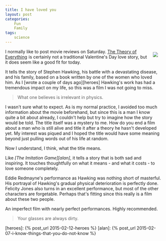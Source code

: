 ```yaml
---
title: I have loved you
layout: post
categories:
    Fun
    Family
tags:
    science
---
```

 
 <div style="float:right;padding:10px;">
<a href="http://www.amazon.com/gp/product/B00SNEGFNG/ref=as_li_tl?ie=UTF8&camp=1789&creative=390957&creativeASIN=B00SNEGFNG&linkCode=as2&tag=weifyoasme-20&linkId=72LVZEGXQTMJIREO"><img border="0" src="http://ws-na.amazon-adsystem.com/widgets/q?_encoding=UTF8&ASIN=B00SNEGFNG&Format=_SL110_&ID=AsinImage&MarketPlace=US&ServiceVersion=20070822&WS=1&tag=weifyoasme-20" ></a><img src="http://ir-na.amazon-adsystem.com/e/ir?t=weifyoasme-20&l=as2&o=1&a=B00SNEGFNG" width="1" height="1" border="0" alt="" style="border:none !important; margin:0px !important;" />
</div>

I normally like to post movie reviews on Saturday. <a href="http://www.amazon.com/gp/product/B00SNEGFNG/ref=as_li_tl?ie=UTF8&camp=1789&creative=390957&creativeASIN=B00SNEGFNG&linkCode=as2&tag=weifyoasme-20&linkId=72LVZEGXQTMJIREO">The Theory of Everything</a><img src="http://ir-na.amazon-adsystem.com/e/ir?t=weifyoasme-20&l=as2&o=1&a=B00SNEGFNG" width="1" height="1" border="0" alt="" style="border:none !important; margin:0px !important;" /> is certainly not a traditional Valentine's Day love story, but it does seem like a good fit for today.

It tells the story of Stephen Hawking, his battle with a devastating disease, and his family, based on a book written by one of the women who loved him. As I [wrote a couple of days ago][heroes] Hawking's work has had a tremendous impact on my life, so this was a film I was not going to miss.

<blockquote>What one believes is irrelevant in physics.</blockquote>

I wasn't sure what to expect. As is my normal practice, I avoided too much information about the movie beforehand, but since this is a man I know quite a bit about already, I couldn't help but try to imagine how the story would be told. The title itself was a mystery to me. How do you end a film about a man who is still alive and title it after a theory he hasn't developed yet. My interest was piqued and I hoped the title would have some meaning beyond just pulling words out of his life at random.

Now I understand, I think, what the title means.

Like <em>[The Imitation Game][alan]</em>, it tells a story that is both sad and inspiring. It touches thoughtfully on what it means - and what it costs - to love someone completely.

Eddie Redmayne's performance as Hawking was nothing short of masterful. His portrayal of Hawking's gradual physical deterioration is perfectly done. Felicity Jones also turns in an excellent performance, but most of the other characters are forgetable. Perhaps that's fitting since this really is a film about these two people.

An imperfect film with nearly perfect performances. Highly recommended.

<blockquote>Your glasses are always dirty.</blockquote>

[heroes]: {% post_url 2015-02-12-heroes %}
[alan]: {% post_url 2015-02-07-i-know-things-that-you-do-not-know %}


